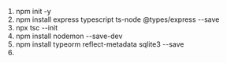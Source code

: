 1. npm init -y
2. npm install express typescript ts-node @types/express --save
3. npx tsc --init
4. npm install nodemon --save-dev
5. npm install typeorm reflect-metadata sqlite3 --save
6. 
